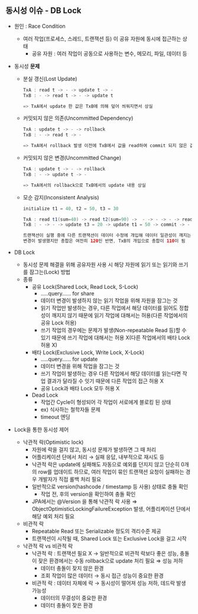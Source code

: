 ## 동시성 이슈 - DB Lock
- 원인 : Race Condition
    - 여러 작업(프로세스, 스레드, 트랜잭션 등) 이 공유 자원에 동시에 접근하는 상태
        - 공유 자원 : 여러 작업이 공동으로 사용하는 변수, 메모리, 파일, 데이터 등
- 동시성 **문제**
    - 분실 갱신(Lost Update)

        ```java
        TxA : read t -> - -> update t -> -
        TxB : - -> read t -> - -> update t
        
        => TxA에서 update 한 값은 TxB에 의해 덮어 씌워지면서 상실
        ```
    - 커밋되지 않은 의존(Uncommitted Dependency)

        ```java
        TxA : update t -> - -> rollback
        TxB : - -> read t -> -
        
        => TxA에서 rollback 발생 이전에 TxB에서 값을 read하여 commit 되지 않은 값을 사용
        ```

    - 커밋되지 않은 변경(Uncommitted Change)

        ```java
        TxA : update t -> - -> rollback
        TxB : - -> update t -> -
        
        => TxA에서의 rollback으로 TxB에서의 update 내용 상실
        ```

    - 모순 감지(Inconsistent Analysis)

        ```java
        initialize t1 = 40, t2 = 50, t3 = 30
        
        TxA : read t1(sum=40) -> read t2(sum=90) ->  - -> - -> - -> read t3(sum=110, not 120)
        TxB : - -> - -> update t3 = 20 -> update t1 = 50 -> commit -> -
        
        트랜잭션이 실행 중에 다른 트랜잭션이 데이터 수정에 개입해 데이터 일관성이 깨지는 문제
        변경이 발생했지만 총합은 여전히 120인 반면, TxB의 개입으로 총합이 110이 됨
        ```

- DB Lock
    - 동시성 문제 해결을 위해 공유자원 사용 시 해당 자원에 읽기 또는 읽기와 쓰기를 잠그는(Lock) 방법
    - 종류
        - 공유 Lock(Shared Lock, Read Lock, S-Lock)
            - …..query…… for share
            - 데이터 변경이 발생하지 않는 읽기 작업을 위해 자원을 잠그는 것
            - 읽기 작업만 발생하는 경우, 다른 작업에서 해당 데이터를 읽어도 정합성이 깨지지 않기 때문에 읽기 작업에 대해서는 허용(다른 작업에서의 공유 Lock 허용)
            - 쓰기 작업의 경우에는  문제가 발생(Non-repeatable Read 등)할 수 있기 때문에 쓰기 작업에 대해서는 허용 X(다른 작업에서의 배타 Lock 허용 X)
        - 배타 Lock(Exclusive Lock, Write Lock, X-Lock)
            - …..query…… for update
            - 데이터 변경을 위해 작업을 잠그는 것
            - 쓰기 작업이 발생하는 경우 다른 작업에서 해당 데이터를 읽는다면 작업 결과가 달라질 수 잇기 때문에 다른 작업의 접근 허용 X
            - 공유 Lock과 배타 Lock 모두 허용 X
        - Dead Lock
            - 작업간 Cycle이 형성되어 각 작업이 서로에게 블로킹 된 상태
            - ex) 식사하는 철학자들 문제
            - timeout 엔딩
          

- Lock을 통한 동시성 제어
    - 낙관적 락(Optimistic lock)
        - 자원에 락을 걸지 않고, 동시성 문제가 발생하면 그 때 처리
        - 어플리케이션 단에서 처리 → 실패 응답, 내부적으로 재시도 등
        - 낙관적 락은 update에 실패해도 자동으로 예외를 던지지 않고 단순히 0개의 row를 업데이트 하므로, 여러 작업이 묶인 트랜잭션 요청이 실패하는 경우 개발자가 직접 롤백 처리 필요
        - 일반적으로 version(hashcode / timestamp 등 사용) 상태로 충돌 확인
            - 작업 전, 후의 version을 확인하여 충돌 확인
        - JPA에서는 @Version 을 통해 낙관적 락 사용 ⇒ ObjectOptimisticLockingFailureException 발생, 어플리케이션 단에서 해당 예외 처리 필요
    - 비관적 락
        - Repeatable Read 또는 Serializable 정도의 격리수준 제공
        - 트랜잭션이 시작될 때, Shared Lock 또는 Exclusive Lock을 걸고 시작
    - 낙관적 락 vs 비관적 락
        - 낙관적 락 : 트랜잭션 필요 X → 일반적으로 비관적 락보다 좋은 성능, 충돌이 잦은 환경에서는 수동 rollback으로 update 처리 필요 ⇒ 성능 저하
            - 데이터 충돌이 잦지 않은 환경
            - 조회 작업이 많은 데이터 → 동시 접근 성능이 중요한 환경
        - 비관적 락 : 데이터 자체에 락 → 동시성이 떨어져 성능 저하, 데드락 발생 가능성
            - 데이터의 무결성이 중요한 환경
            - 데이터 충돌이 잦은 환경